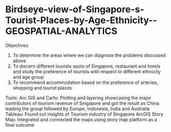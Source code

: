 # Birdseye-view-of-Singapore-s-Tourist-Places-by-Age-Ethnicity--GEOSPATIAL-ANALYTICS

Objectives:
1)	To determine the areas where we can diagnose  the problems discussed above
2)	To discern different tourists spots of Singapore, restaurant and hotels and study the preference of tourists with respect to different ethnicity and age group
3)	To recommend accommodation based on the preference of arteries, shopping and tourist places


Tools:
Arc GIS and Carto: Plotting and layering showcasing the major contributors of tourism revenue of Singapore and got the result as China leading the group followed by Europe, Indonesia, India and Australia
Tableau: Found out insights of Tourism industry of Singapore
ArcGIS Story Map: Integrated and connected the maps using story map platform as a final outcome
